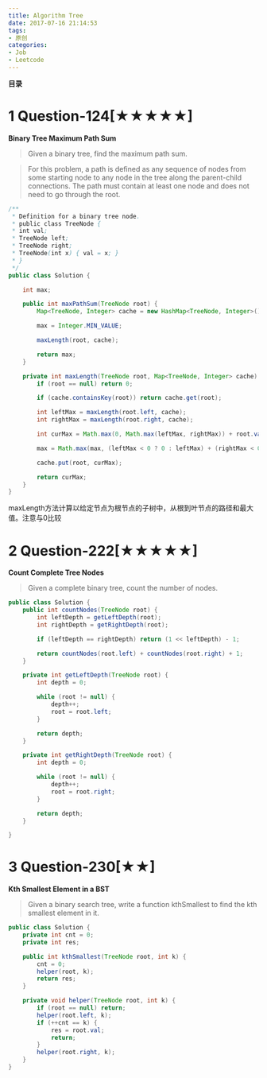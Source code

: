 ```yaml
---
title: Algorithm Tree
date: 2017-07-16 21:14:53
tags: 
- 原创
categories: 
- Job
- Leetcode
---
```


__目录__

<!-- toc -->
<!--more-->

# 1 Question-124[★★★★★]

__Binary Tree Maximum Path Sum__

> Given a binary tree, find the maximum path sum.

> For this problem, a path is defined as any sequence of nodes from some starting node to any node in the tree along the parent-child connections. The path must contain at least one node and does not need to go through the root.

```Java
/**
 * Definition for a binary tree node.
 * public class TreeNode {
 * int val;
 * TreeNode left;
 * TreeNode right;
 * TreeNode(int x) { val = x; }
 * }
 */
public class Solution {

    int max;

    public int maxPathSum(TreeNode root) {
        Map<TreeNode, Integer> cache = new HashMap<TreeNode, Integer>();

        max = Integer.MIN_VALUE;

        maxLength(root, cache);

        return max;
    }

    private int maxLength(TreeNode root, Map<TreeNode, Integer> cache) {
        if (root == null) return 0;

        if (cache.containsKey(root)) return cache.get(root);

        int leftMax = maxLength(root.left, cache);
        int rightMax = maxLength(root.right, cache);

        int curMax = Math.max(0, Math.max(leftMax, rightMax)) + root.val;

        max = Math.max(max, (leftMax < 0 ? 0 : leftMax) + (rightMax < 0 ? 0 : rightMax) + root.val);

        cache.put(root, curMax);

        return curMax;
    }
}
```

maxLength方法计算以给定节点为根节点的子树中，从根到叶节点的路径和最大值。注意与0比较

# 2 Question-222[★★★★★]

__Count Complete Tree Nodes__

> Given a complete binary tree, count the number of nodes.

```Java
public class Solution {
    public int countNodes(TreeNode root) {
        int leftDepth = getLeftDepth(root);
        int rightDepth = getRightDepth(root);

        if (leftDepth == rightDepth) return (1 << leftDepth) - 1;

        return countNodes(root.left) + countNodes(root.right) + 1;
    }

    private int getLeftDepth(TreeNode root) {
        int depth = 0;

        while (root != null) {
            depth++;
            root = root.left;
        }

        return depth;
    }

    private int getRightDepth(TreeNode root) {
        int depth = 0;

        while (root != null) {
            depth++;
            root = root.right;
        }

        return depth;
    }

}
```

# 3 Question-230[★★]

__Kth Smallest Element in a BST__

> Given a binary search tree, write a function kthSmallest to find the kth smallest element in it.

```Java
public class Solution {
    private int cnt = 0;
    private int res;

    public int kthSmallest(TreeNode root, int k) {
        cnt = 0;
        helper(root, k);
        return res;
    }

    private void helper(TreeNode root, int k) {
        if (root == null) return;
        helper(root.left, k);
        if (++cnt == k) {
            res = root.val;
            return;
        }
        helper(root.right, k);
    }
}
```
